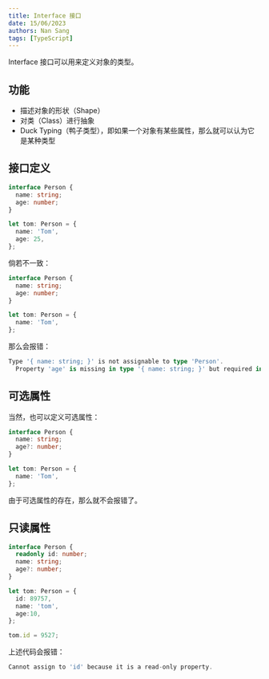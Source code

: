 ```yaml
---
title: Interface 接口
date: 15/06/2023
authors: Nan Sang
tags: [TypeScript]
---
```


Interface 接口可以用来定义对象的类型。

## 功能

- 描述对象的形状（Shape）
- 对类（Class）进行抽象
- Duck Typing（鸭子类型），即如果一个对象有某些属性，那么就可以认为它是某种类型

## 接口定义

```ts
interface Person {
  name: string;
  age: number;
}

let tom: Person = {
  name: 'Tom',
  age: 25,
};
```

倘若不一致：  

```ts
interface Person {
  name: string;
  age: number;
}

let tom: Person = {
  name: 'Tom',
};
```

那么会报错：  

```ts
Type '{ name: string; }' is not assignable to type 'Person'.
  Property 'age' is missing in type '{ name: string; }' but required in type 'Person'.
```

## 可选属性

当然，也可以定义可选属性：  

```ts
interface Person {
  name: string;
  age?: number;
}

let tom: Person = {
  name: 'Tom',
};
```

由于可选属性的存在，那么就不会报错了。  

## 只读属性

```ts
interface Person {
  readonly id: number;
  name: string;
  age?: number;
}

let tom: Person = {
  id: 89757,
  name: 'tom',
  age:10,
};

tom.id = 9527;
```

上述代码会报错：  

```ts
Cannot assign to 'id' because it is a read-only property.
```
